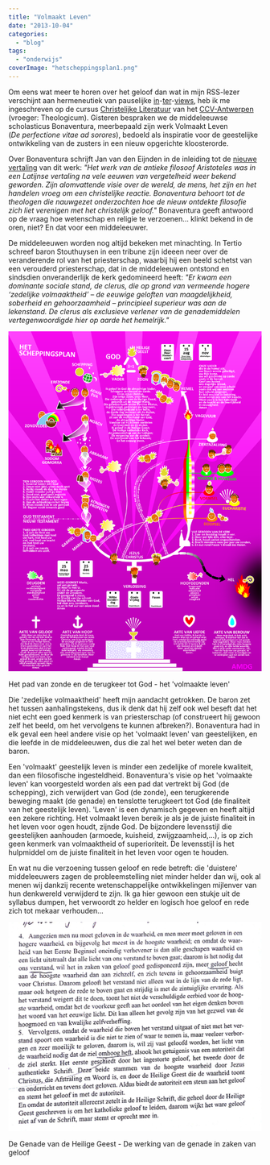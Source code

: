 ```yaml
---
title: "Volmaakt Leven"
date: "2013-10-04"
categories: 
  - "blog"
tags: 
  - "onderwijs"
coverImage: "hetscheppingsplan1.png"
---
```


Om eens wat meer te horen over het geloof dan wat in mijn RSS-lezer verschijnt aan hermeneutiek van pauselijke [in](http://www.aleteia.org/en/religion/article/i-was-having-dinner-with-the-pope-when-worried-pro-lifers-started-contacting-me-about-his-interview-5076750128119808)\-[ter](http://www.catholicculture.org/commentary/otn.cfm?id=997)\-[views](http://roomskatholiek.wordpress.com/2013/09/23/paus-franciscus-opzienbarende-interview/), heb ik me ingeschreven op de cursus [Christelijke Literatuur](http://www.ccv.be/antwerpen/vorming/id/9667/?backto=vorming%7Cantwerpen) van het [CCV-Antwerpen](http://www.ccv.be/antwerpen/vorming/id/8180/?backto=vorming%7Cantwerpen) (vroeger: Theologicum). Gisteren bespraken we de middeleeuwse scholasticus Bonaventura, meerbepaald zijn werk Volmaakt Leven (_De perfectione vitae ad sorores_), bedoeld als inspiratie voor de geestelijke ontwikkeling van de zusters in een nieuw opgerichte kloosterorde.

Over Bonaventura schrijft Jan van den Eijnden in de inleiding tot de [nieuwe vertaling](http://www.damon.nl/book/bonaventura-volmaakt-leven) van dit werk: _"Het werk van de antieke filosoof Aristoteles was in een Latijnse vertaling na vele eeuwen van vergetelheid weer bekend geworden. Zijn alomvattende visie over de wereld, de mens, het zijn en het handelen vroeg om een christelijke reactie. Bonaventura behoort tot de theologen die nauwgezet onderzochten hoe de nieuw ontdekte filosofie zich liet verenigen met het christelijk geloof."_ Bonaventura geeft antwoord op de vraag hoe wetenschap en religie te verzoenen… klinkt bekend in de oren, niet? En dat voor een middeleeuwer.

De middeleeuwen worden nog altijd bekeken met minachting. In Tertio schreef baron Stouthuysen in een tribune zijn ideeen neer over de veranderende rol van het priesterschap, waarbij hij een beeld schetst van een verouderd priesterschap, dat in de middeleeuwen ontstond en sindsdien onveranderlijk de kerk gedomineerd heeft: _"Er kwam een dominante sociale stand, de clerus, die op grond van vermeende hogere ‘zedelijke volmaaktheid’ – de eeuwige geloften van maagdelijkheid, soberheid en gehoorzaamheid – principieel superieur was aan de lekenstand. De clerus als exclusieve verlener van de genademiddelen vertegenwoordigde hier op aarde het hemelrijk."_

[![Het pad van zonde en de terugkeer tot God - het 'volmaakte leven'](images/hetscheppingsplan1.png?w=224)](/page/gods-scheppingsplan/)

Het pad van zonde en de terugkeer tot God - het 'volmaakte leven'

Die 'zedelijke volmaaktheid' heeft mijn aandacht getrokken. De baron zet het tussen aanhalingstekens, dus ik denk dat hij zelf ook wel beseft dat het niet echt een goed kenmerk is van priesterschap (of construeert hij gewoon zelf het beeld, om het vervolgens te kunnen afbreken?). Bonaventura had in elk geval een heel andere visie op het 'volmaakt leven' van geestelijken, en die leefde in de middeleeuwen, dus die zal het wel beter weten dan de baron.

Een 'volmaakt' geestelijk leven is minder een zedelijke of morele kwaliteit, dan een filosofische ingesteldheid. Bonaventura's visie op het 'volmaakte leven' kan voorgesteld worden als een pad dat vertrekt bij God (de schepping), zich verwijdert van God (de zonde), een terugkerende beweging maakt (de genade) en tenslotte terugkeert tot God (de finaliteit van het geestelijk leven). 'Leven' is een dynamisch gegeven en heeft altijd een zekere richting. Het volmaakt leven bereik je als je de juiste finaliteit in het leven voor ogen houdt, zijnde God. De bijzondere levensstijl die geestelijken aanhouden (armoede, kuisheid, zwijgzaamheid,...), is op zich geen kenmerk van volmaaktheid of superioriteit. De levensstijl is het hulpmiddel om de juiste finaliteit in het leven voor ogen te houden.

En wat nu die verzoening tussen geloof en rede betreft: die 'duistere' middeleeuwers zagen de probleemstelling niet minder helder dan wij, ook al menen wij dankzij recente wetenschappelijke ontwikkelingen mijlenver van hun denkwereld verwijderd te zijn. Ik ga hier gewoon een stukje uit de syllabus dumpen, het verwoordt zo helder en logisch hoe geloof en rede zich tot mekaar verhouden...

[![De Genade van de Heilige Geest - De werking van de genade in zaken van geloof](images/50ca3rkyb4324vfdy8dyn9ud.jpg?w=450)](images/50ca3rkyb4324vfdy8dyn9ud.jpg)

De Genade van de Heilige Geest - De werking van de genade in zaken van geloof
